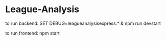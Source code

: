 # League-Analysis

to run backend:
SET DEBUG=leagueanalysisexpress:* & npm run devstart

to run frontend:
npm start